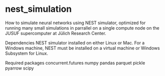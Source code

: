 # nest_simulation
How to simulate neural networks using NEST simulator, optimized for running many small simulations in parrallel on a single compute node on the JUSUF supercomputer at Jülich Research Center.

Dependencies
NEST simulator installed on either Linux or Mac.
For a Windows machine, NEST must be installed on a virtual machine or Windows Subsystem for Linux.

Required packages
concurrent.futures
numpy
pandas
parquet
pickle
pyarrow
scipy


